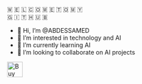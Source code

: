 🇼 🇪 🇱 🇨 🇴 🇲 🇪  🇹 🇴  🇲 🇾      
🇬 🇮 🇹 🇭 🇺 🇧 
- 👋 Hi, I’m @ABDESSAMED
- 👀 I’m interested in technology and AI
- 🌱 I’m currently learning AI
- 💞️ I’m looking to collaborate on AI projects

            
<a href="https://ko-fi.com/abdessamed91297" target="_blank"><img height="36" src="https://storage.ko-fi.com/cdn/kofi4.png?v=3" alt="Buy Me a Coffee at ko-fi.com"></a>
